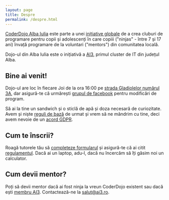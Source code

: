 ```yaml
---
layout: page
title: Despre
permalink: /despre.html
---
```


[CoderDojo Alba Iulia](https://www.facebook.com/coderdojoalbaiulia) este parte a unei [inițiative globale](https://coderdojo.com/en/) de a crea cluburi de programare pentru copii și adolescenți în care copiii ("ninjas" - între 7 și 17 ani) învață programare de la voluntari ("mentors") din comunitatea locală.

Dojo-ul din Alba Iulia este o inițiativă a [AI3](https://ai3.ro), primul cluster de IT din județul Alba.

## Bine ai venit!

Dojo-ul are loc în fiecare Joi de la ora 16:00 pe [strada Gladiolelor numărul 3A](https://maps.app.goo.gl/rguUaLxb9ctmKuMg6), dar asigură-te că urmărești [grupul de facebook](https://www.facebook.com/groups/1609746875954975/) pentru modificări de program.

Să ai la tine un sandwich și o sticlă de apă și doza necesară de curiozitate. Avem și niște [reguli de bază](/regulament) de urmat și vrem să ne mândrim cu tine, deci avem nevoie de un [acord GDPR](/privacy).

## Cum te înscrii?

Roagă tutorele tău să [completeze formularul](https://forms.gle/4fqArMANeztCBgSr7) și asigură-te că ai citit [regulamentul](/regulament). Dacă ai un laptop, adu-l, dacă nu încercăm să îți găsim noi un calculator.

## Cum devii mentor?

Poți să devii mentor dacă ai fost ninja la vreun CoderDojo existent sau dacă ești [membru AI3](https://ai3.ro). Contactează-ne la <a href="mailto:salut+coderdojo@ai3.ro?subject=Doresc să devin mentor CoderDojo">salut@ai3.ro</a>.
